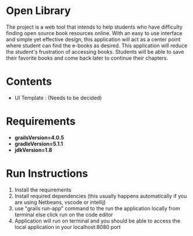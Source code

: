 # Open Library
The project is a web tool that intends to help students who have difficulty finding open source book resources online. With an easy to use interface and simple yet effective design, this application will act as a center point where student can find the e-books as desired. This application will reduce the student's frustration of accessing books. Students will be able to save their favorite books and come back later to continue their chapters.

# Contents
<ul>
<li>UI Template : (Needs to be decided)</li>
</ul>

# Requirements
<ul>
<li><b>grailsVersion=4.0.5</b></li>
<li><b>gradleVersion=5.1.1</b></li>
<li><b>jdkVersion=1.8</b></li>
</ul>

# Run Instructions
<ol>
<li>Install the requirements</li>
<li>Install required dependencies (this usually happens automatically if you are using Netbeans, vscode or intellij)</li>
<li>use "grails run-app" command to the run the application locally from terminal else click run on the code editor</li>
<li> Application will run on terminal and you should be able to access the local application in your localhost:8080 port</li>
</ol>
